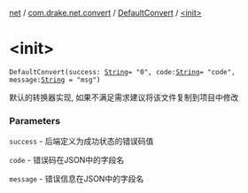 [net](../../index.md) / [com.drake.net.convert](../index.md) / [DefaultConvert](index.md) / [&lt;init&gt;](./-init-.md)

# &lt;init&gt;

`DefaultConvert(success: `[`String`](https://kotlinlang.org/api/latest/jvm/stdlib/kotlin/-string/index.html)` = "0", code: `[`String`](https://kotlinlang.org/api/latest/jvm/stdlib/kotlin/-string/index.html)` = "code", message: `[`String`](https://kotlinlang.org/api/latest/jvm/stdlib/kotlin/-string/index.html)` = "msg")`

默认的转换器实现, 如果不满足需求建议将该文件复制到项目中修改

### Parameters

`success` - 后端定义为成功状态的错误码值

`code` - 错误码在JSON中的字段名

`message` - 错误信息在JSON中的字段名
